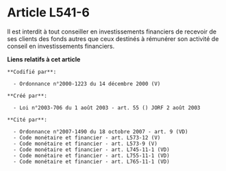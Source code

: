 # Article L541-6

Il est interdit à tout conseiller en investissements financiers de recevoir de ses clients des fonds autres que ceux destinés
à rémunérer son activité de conseil en investissements financiers.

**Liens relatifs à cet article**

	**Codifié par**:

	  - Ordonnance n°2000-1223 du 14 décembre 2000 (V)

	**Créé par**:

	  - Loi n°2003-706 du 1 août 2003 - art. 55 () JORF 2 août 2003

	**Cité par**:

	  - Ordonnance n°2007-1490 du 18 octobre 2007 - art. 9 (VD)
	  - Code monétaire et financier - art. L573-12 (V)
	  - Code monétaire et financier - art. L573-9 (V)
	  - Code monétaire et financier - art. L745-11-1 (VD)
	  - Code monétaire et financier - art. L755-11-1 (VD)
	  - Code monétaire et financier - art. L765-11-1 (VD)
